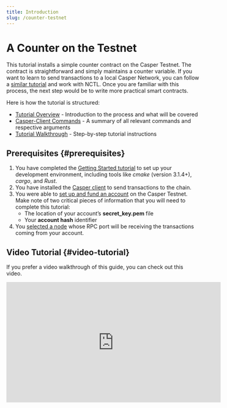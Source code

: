 ```yaml
---
title: Introduction
slug: /counter-testnet
---
```


# A Counter on the Testnet

This tutorial installs a simple counter contract on the Casper Testnet. The contract is straightforward and simply maintains a counter variable. If you want to learn to send transactions to a local Casper Network, you can follow a [similar tutorial](../counter/index.md) and work with NCTL. Once you are familiar with this process, the next step would be to write more practical smart contracts.

Here is how the tutorial is structured:

- [Tutorial Overview](./overview.md) - Introduction to the process and what will be covered
- [Casper-Client Commands](./commands.md) - A summary of all relevant commands and respective arguments
- [Tutorial Walkthrough](./walkthrough.md) - Step-by-step tutorial instructions 

## Prerequisites {#prerequisites}

1.  You have completed the [Getting Started tutorial](../../../developers/writing-onchain-code/getting-started.md) to set up your development environment, including tools like _cmake_ (version 3.1.4+), _cargo_, and _Rust_.
2. You have installed the [Casper client](../../../developers/prerequisites.md#install-casper-client) to send transactions to the chain.
3. You were able to [set up and fund an account](../../../developers/prerequisites.md#setting-up-an-account) on the Casper Testnet. Make note of two critical pieces of information that you will need to complete this tutorial:
   - The location of your account’s **secret_key.pem** file
   - Your **account hash** identifier
4. You [selected a node](../../../developers/prerequisites.md#acquire-node-address-from-network-peers) whose RPC port will be receiving the transactions coming from your account.

## Video Tutorial {#video-tutorial}

If you prefer a video walkthrough of this guide, you can check out this video.

<iframe width="560" height="315" src="https://www.youtube.com/embed?v=rWaUiFFEyaY&list=PL8oWxbJ-csEogSV-M0IPiofWP5I_dLji6&index=3" frameborder="0" allow="accelerometer; autoplay; clipboard-write; encrypted-media; gyroscope; picture-in-picture" allowfullscreen></iframe>
